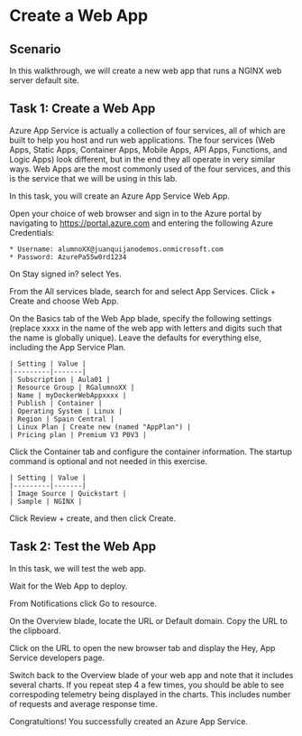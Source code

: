 # Create a Web App #
## Scenario ##

In this walkthrough, we will create a new web app that runs a NGINX web server default site.

## Task 1: Create a Web App ##
Azure App Service is actually a collection of four services, all of which are built to help you host and run web applications. The four services (Web Apps, Static Apps, Container Apps, Mobile Apps, API Apps, Functions, and Logic Apps) look different, but in the end they all operate in very similar ways. Web Apps are the most commonly used of the four services, and this is the service that we will be using in this lab.

In this task, you will create an Azure App Service Web App.

Open your choice of web browser and sign in to the Azure portal by navigating to https://portal.azure.com and entering the following Azure Credentials:

    * Username: alumnoXX@juanquijanodemos.onmicrosoft.com
    * Password: AzurePa55w0rd1234
On Stay signed in? select Yes.

From the All services blade, search for and select App Services. Click + Create and choose Web App.

On the Basics tab of the Web App blade, specify the following settings (replace xxxx in the name of the web app with letters and digits such that the name is globally unique). Leave the defaults for everything else, including the App Service Plan.

    | Setting | Value |
    |---------|-------|
    | Subscription | Aula01 |
    | Resource Group | RGalumnoXX |
    | Name | myDockerWebAppxxxx |
    | Publish | Container |
    | Operating System | Linux |
    | Region | Spain Central |
    | Linux Plan | Create new (named "AppPlan") |
    | Pricing plan | Premium V3 P0V3 |

Click the Container tab and configure the container information. The startup command is optional and not needed in this exercise.

    | Setting | Value |
    |---------|-------|
    | Image Source | Quickstart |
    | Sample | NGINX |

Click Review + create, and then click Create.

## Task 2: Test the Web App ##
In this task, we will test the web app.

Wait for the Web App to deploy.

From Notifications click Go to resource.

On the Overview blade, locate the URL or Default domain. Copy the URL to the clipboard.

Click on the URL to open the new browser tab and display the Hey, App Service developers page.

Switch back to the Overview blade of your web app and note that it includes several charts. If you repeat step 4 a few times, you should be able to see correspoding telemetry being displayed in the charts. This includes number of requests and average response time.

Congratultions! You successfully created an Azure App Service.